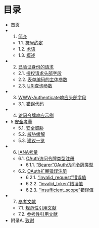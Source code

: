 目录
==================
- [首页](index.md)
- 1. [简介](Section01/1.md)
  - 1.1. [符号约定](Section01/1.1.md)
  - 1.2. [术语](Section01/1.2.md)
  - 1.3. [概述](Section01/1.3.md)
- 2. [已验证身份的请求](Section02/2.md)
  - 2.1. [授权请求头部字段](Section02/2.1.md)
  - 2.2. [表单编码的主体参数](Section02/2.2.md)
  - 2.3. [URI查询参数](Section02/2.3.md)
- 3. [WWW-Authenticate响应头部字段](Section03/3.md)
  - 3.1. [错误代码](Section03/3.1.md)
- 4. [访问令牌响应示例](Section04/4.md)
- 5.[安全考量](Section05/5.md)
  - 5.1. [安全威胁](Section05/5.1.md)
  - 5.2. [威胁缓解](Section05/5.2.md)
  - 5.3. [建议一览](Section05/5.3.md)
- 6. [IANA考量](Section06/6.md)
  - 6.1. [OAuth访问令牌类型注册](Section06/6.1.md)
      - 6.1.1. [“Bearer”OAuth访问令牌类型](Section06/6.1.1.md)
  - 6.2. [OAuth扩展错误注册](Section06/6.2.md)
      - 6.2.1. [“invalid_request”错误值](Section06/6.2.1.md)
      - 6.2.2. [“invalid_token”错误值](Section06/6.2.2.md)
      - 6.2.3. [“insufficient_scope”错误值](Section06/6.2.3.md)
- 7. [参考文献](Section07/7.md)
  - 7.1. [规范性引用文献](Section07/7.1.md)
  - 7.2. [参考性引用文献](Section07/7.2.md)
- 附录A. [致谢](AppendixA/a.md)